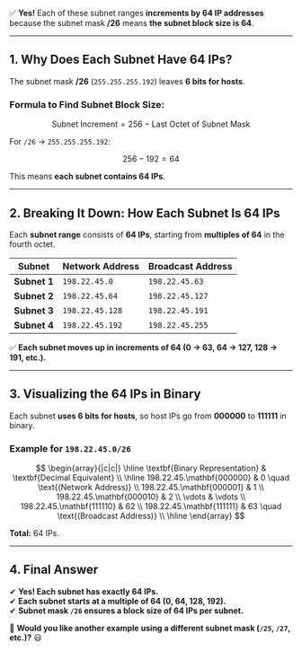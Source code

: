 ✅ **Yes!** Each of these subnet ranges **increments by 64 IP addresses** because the subnet mask **/26** means **the subnet block size is 64**.

---

## **1. Why Does Each Subnet Have 64 IPs?**

The subnet mask **/26** (`255.255.255.192`) leaves **6 bits for hosts**.

### **Formula to Find Subnet Block Size:**

$$
\text{Subnet Increment} = 256 - \text{Last Octet of Subnet Mask}
$$

For `/26` → `255.255.255.192`:

$$
256 - 192 = 64
$$

This means **each subnet contains 64 IPs**.

---

## **2. Breaking It Down: How Each Subnet Is 64 IPs**

Each **subnet range** consists of **64 IPs**, starting from **multiples of 64** in the fourth octet.

|**Subnet**|**Network Address**|**Broadcast Address**|
|---|---|---|
|**Subnet 1**|`198.22.45.0`|`198.22.45.63`|
|**Subnet 2**|`198.22.45.64`|`198.22.45.127`|
|**Subnet 3**|`198.22.45.128`|`198.22.45.191`|
|**Subnet 4**|`198.22.45.192`|`198.22.45.255`|

✅ **Each subnet moves up in increments of 64 (0 → 63, 64 → 127, 128 → 191, etc.).**

---

## **3. Visualizing the 64 IPs in Binary**

Each subnet **uses 6 bits for hosts**, so host IPs go from **000000** to **111111** in binary.

### **Example for `198.22.45.0/26`**

$$
\begin{array}{|c|c|}
\hline
\textbf{Binary Representation} & \textbf{Decimal Equivalent} \\
\hline
198.22.45.\mathbf{000000} & 0 \quad \text{(Network Address)} \\
198.22.45.\mathbf{000001} & 1 \\
198.22.45.\mathbf{000010} & 2 \\
\vdots & \vdots \\
198.22.45.\mathbf{111110} & 62 \\
198.22.45.\mathbf{111111} & 63 \quad \text{(Broadcast Address)} \\
\hline
\end{array}
$$

**Total:** 64 IPs.

---

## **4. Final Answer**

✔ **Yes! Each subnet has exactly 64 IPs.**  
✔ **Each subnet starts at a multiple of 64 (0, 64, 128, 192).**  
✔ **Subnet mask `/26` ensures a block size of 64 IPs per subnet.**

🚀 **Would you like another example using a different subnet mask (`/25`, `/27`, etc.)?** 😃
